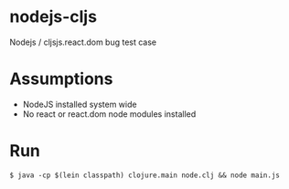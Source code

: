 # nodejs-cljs
Nodejs / cljsjs.react.dom bug test case

# Assumptions
- NodeJS installed system wide
- No react or react.dom node modules installed

# Run

```
$ java -cp $(lein classpath) clojure.main node.clj && node main.js
```
